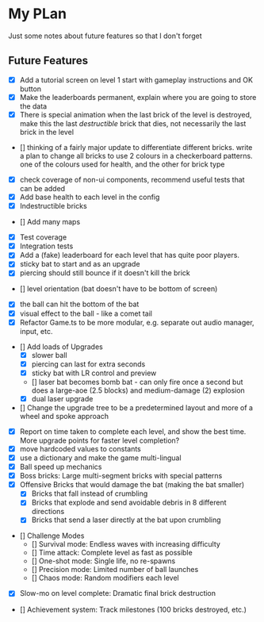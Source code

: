 # My PLan

Just some notes about future features so that I don't forget

## Future Features

- [X] Add a tutorial screen on level 1 start with gameplay instructions and OK button
- [X] Make the leaderboards permanent, explain where you are going to store the data
- [X] There is special animation when the last brick of the level is destroyed, make this the last *destructible* brick that dies, not necessarily the last brick in the level
- [] thinking of a fairly major update to differentiate different bricks.  write a plan to change all bricks to use 2 colours in a checkerboard patterns.  one of the colours used for health, and the other for brick type
- [X] check coverage of non-ui components, recommend useful tests that can be added
- [X] Add base health to each level in the config
- [X] Indestructible bricks
- [] Add many maps
- [X] Test coverage
- [X] Integration tests
- [X] Add a (fake) leaderboard for each level that has quite poor players.
- [X] sticky bat to start and as an upgrade
- [X] piercing should still bounce if it doesn't kill the brick
- [] level orientation (bat doesn't have to be bottom of screen)
- [X] the ball can hit the bottom of the bat
- [X] visual effect to the ball - like a comet tail
- [X] Refactor Game.ts to be more modular, e.g. separate out audio manager, input, etc.
- [] Add loads of Upgrades
    - [X] slower ball
    - [X] piercing can last for extra seconds
    - [X] sticky bat with LR control and preview
    - [] laser bat becomes bomb bat - can only fire once a second but does a large-aoe (2.5 blocks) and medium-damage (2) explosion
    - [X] dual laser upgrade
- [] Change the upgrade tree to be a predetermined layout and more of a wheel and spoke approach
- [X] Report on time taken to complete each level, and show the best time.  More upgrade points for faster level completion?
- [X] move hardcoded values to constants
- [X] use a dictionary and make the game multi-lingual
- [X] Ball speed up mechanics
- [X] Boss bricks: Large multi-segment bricks with special patterns
- [X] Offensive Bricks that would damage the bat (making the bat smaller)
    - [X] Bricks that fall instead of crumbling
    - [X] Bricks that explode and send avoidable debris in 8 different directions
    - [X] Bricks that send a laser directly at the bat upon crumbling
- [] Challenge Modes
    - [] Survival mode: Endless waves with increasing difficulty
    - [] Time attack: Complete level as fast as possible
    - [] One-shot mode: Single life, no re-spawns
    - [] Precision mode: Limited number of ball launches
    - [] Chaos mode: Random modifiers each level
- [X] Slow-mo on level complete: Dramatic final brick destruction
- [] Achievement system: Track milestones (100 bricks destroyed, etc.)

